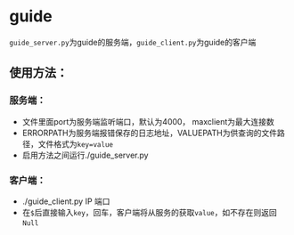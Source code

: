# guide
`guide_server.py`为guide的服务端，`guide_client.py`为guide的客户端

## 使用方法：
### 服务端：
* 文件里面port为服务端监听端口，默认为4000， maxclient为最大连接数
* ERRORPATH为服务端报错保存的日志地址，VALUEPATH为供查询的文件路径，文件格式为`key=value`
* 启用方法之间运行./guide_server.py
### 客户端：
* ./guide_client.py IP 端口
* 在`$`后直接输入`key`，回车，客户端将从服务的获取`value`，如不存在则返回`Null`

